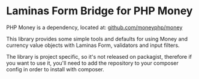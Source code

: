 # Laminas Form Bridge for PHP Money

PHP Money is a dependency, located at: [github.com/moneyphp/money](https://github.com/moneyphp/money)

This library provides some simple tools and defaults for using Money and currency value objects with Laminas Form, validators and input filters.

The library is project specific, so it's not released on packagist, therefore if you want to use it, you'll need to add the repository to your composer config in order to install with composer.
